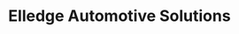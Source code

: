 ---
title: "Elledge Automotive Solutions"
url: /forney/elledge-automotive-solutions/
shop: car repair
---